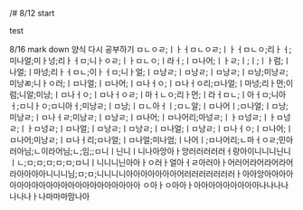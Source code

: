 /# 8/12 start

test

8/16
mark down 양식 다시 공부하기
ㅁㄴㅇㄹ;ㅣㅏㅓㅁㄴㅇㄹ;ㅣㅏㅓㅁㄴㅇ;리ㅏㅓ;미나얼;미ㅏ넝;리ㅏㅓㅁ;니ㅏㅇㄹ;ㅣㅏㅁㄴㅇ;ㅣ라ㅓ;ㅣㅁ나어;ㅣㅏㄹ;ㅣ;ㅣ;ㅣㅏ럼;ㅣ나얼;ㅣ마넝;리ㅏㅓㅁㄴ;이ㅏㅓㅁ;니ㅏ얼;ㅣㅁ낭ㄹ;ㅣㅁ낭ㄹ;ㅣㅁ낭ㄹ;ㅣㅁ낭;미낭ㄹ;미낭ㄻ;니ㅏㅇ러;ㅣㅁ나얼;ㅣㅁ나어;ㅣㅁ나ㅓㅇ;ㅣㅁ나ㅓㅇ리;ㅁ나얼;ㅣ마넝;리ㅏ먼;이럼;니알;미낭;ㅣㅁ나ㅓㅇ;ㅣㅁ나ㅓㅇㄹ;ㅣ마ㅓㄴㅇ;리ㅏ먼;ㅣ라ㅓㅁㄴ;ㅣ아ㅓㅁ;니아ㅓ;ㅁ니ㅏㅇ;ㅁ니아ㅓ;미낭ㄹ;ㅣㅁ낭;ㅣㅁㄴ아ㅓㅣ;ㅁㄴ알;ㅣㅁ나어ㅣ;ㅁ나얼;ㅣㅁ낭;미낭ㄹ;ㅣㅁ나ㅓㄹ;미낭ㄹ;ㅣㅁ낭ㄹ;ㅣㅁ나어;ㅣㅁ나어리;마넝ㄹ;ㅣㅏㅁ넝ㄹ;ㅣㅏㅁ넝ㄹ;ㅣㅏㅁ넝ㄹ;ㅣㅁ나얼;ㅣㅁ낭ㄹ;ㅣㅁ낭ㄹ;ㅣㅁ나얼;ㅣㅁ낭ㄹ;ㅣㅁ나ㅓㅇ;ㅣㅁ나어;ㅣㅁ나어;미낭ㄹ;ㅣㅁ나ㅓ리;ㅁ나얼;ㅣㅁ나얼;미나엄;ㅣ나어ㅣ;ㅁ나어리;ㄴ마ㅓㅇㄹ;민아러아님;ㄴ이라어님;ㄴ;임;;ㅁ니ㅣ닌니ㅣ니나아앙아ㅏ앙러러러러러ㅓ랑아이니니니닌니ㅣㄴ;ㅁ;ㅁ;ㅁ;ㅁ;ㅁ;ㅁ니ㅣ니니니닌아아ㅏㅇ러ㅏ얼아ㅓㄹ아러아ㅏ어러어라어라어라어라아아아아니니니님;ㅁ;ㅁ;니니니니아아아아아아아어러러러러러러러ㅏ아아앙아아아아아아아아아아아아아아아아아아아아아아
ㅇ아ㅏㅇ아아ㅏ아아아아아아아아아나나나나나나나ㅏ나마마마맘나아